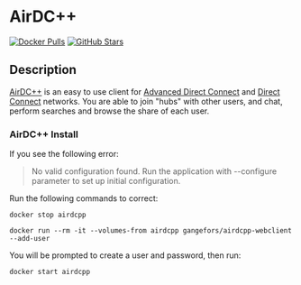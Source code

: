 # AirDC++

[![Docker Pulls](https://img.shields.io/docker/pulls/gangefors/airdcpp-webclient?style=flat-square&color=607D8B&label=docker%20pulls&logo=docker)](https://hub.docker.com/r/gangefors/airdcpp-webclient)
[![GitHub Stars](https://img.shields.io/github/stars/gangefors/docker-airdcpp-webclient?style=flat-square&color=607D8B&label=github%20stars&logo=github)](https://github.com/gangefors/docker-airdcpp-webclient)

## Description

[AirDC++](https://www.airdcpp.net/) is an easy to use client for [Advanced Direct Connect](http://en.wikipedia.org/wiki/Advanced_Direct_Connect)
and [Direct Connect](http://en.wikipedia.org/wiki/Direct_Connect_(file_sharing)) networks. You are able to join "hubs" with other users, and chat, perform searches and browse the share of each user.

### AirDC++ Install

If you see the following error:

> No valid configuration found. Run the application with --configure parameter to set up initial configuration.

Run the following commands to correct:

    docker stop airdcpp

    docker run --rm -it --volumes-from airdcpp gangefors/airdcpp-webclient --add-user

You will be prompted to create a user and password, then run:

    docker start airdcpp
